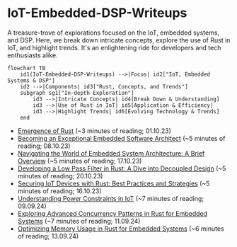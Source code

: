 # IoT-Embedded-DSP-Writeups
A treasure-trove of explorations focused on the IoT, embedded systems, and DSP. Here, we break down intricate concepts, explore the use of Rust in IoT, and highlight trends. It's an enlightening ride for developers and tech enthusiasts alike.

```mermaid
flowchart TB
    id1(IoT-Embedded-DSP-Writeups) -->|Focus| id2["IoT, Embedded Systems & DSP"]
    id2 -->|Components| id3["Rust, Concepts, and Trends"]
    subgraph sg1["In-depth Exploration"]
        id3 -->|Intricate Concepts| id4[Break Down & Understanding]
        id3 -->|Use of Rust in IoT| id5[Application & Efficiency]
        id3 -->|Highlight Trends| id6[Evolving Technology & Trends]
    end
```

* [Emergence of Rust](EmergenceOfRust.md) (~3 minutes of reading; 01.10.23)
* [Becoming an Exceptional Embedded Software Architect](BecomingAnExceptionalEmbeddedSoftwareArchitect.md) (~5 minutes of reading; 08.10.23)
* [Navigating the World of Embedded System Architecture: A Brief Overview](NavigatingTheWorldOfEmbeddedSystemArchitecture.md) (~5 minutes of reading; 17.10.23)
* [Developing a Low Pass Filter in Rust: A Dive into Decoupled Design](DevelopingLowPassFilterInRust.md) (~5 minutes of reading; 20.10.23)
* [Securing IoT Devices with Rust: Best Practices and Strategies](SecuringIotDevicesWithRust.md) (~5 minutes of reading; 16.10.23)
* [Understanding Power Constraints in IoT](UnderstandingPowerConstraintsInIot.md) (~7 minutes of reading; 09.09.24)
* [Exploring Advanced Concurrency Patterns in Rust for Embedded Systems](ExploringAdvancedConcurrencyPatternsInRust.md) (~7 minutes of reading; 11.09.24)
* [Optimizing Memory Usage in Rust for Embedded Systems](OptimizingMemoryUsageInRust.md) (~6 minutes of reading; 13.09.24)






